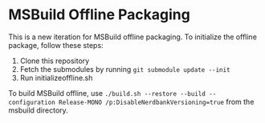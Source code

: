 # MSBuild Offline Packaging

This is a new iteration for MSBuild offline packaging. To initialize the offline package, follow these steps:

1. Clone this repository
2. Fetch the submodules by running `git submodule update --init`
3. Run initializeoffline.sh

To build MSBuild offline, use `./build.sh --restore --build --configuration Release-MONO /p:DisableNerdbankVersioning=true` from the msbuild directory.
